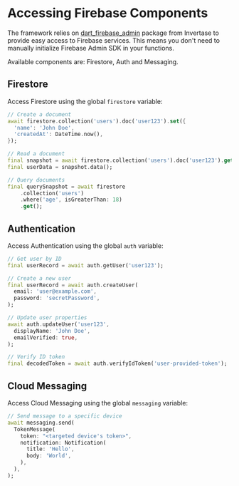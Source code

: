 # Accessing Firebase Components

The framework relies on [dart_firebase_admin](https://pub.dev/packages/dart_firebase_admin) package from Invertase to provide easy access to Firebase services. This means you don't need to manually initialize Firebase Admin SDK in your functions.

Available components are: Firestore, Auth and Messaging.

## Firestore

Access Firestore using the global `firestore` variable:

```dart
// Create a document
await firestore.collection('users').doc('user123').set({
  'name': 'John Doe',
  'createdAt': DateTime.now(),
});

// Read a document
final snapshot = await firestore.collection('users').doc('user123').get();
final userData = snapshot.data();

// Query documents
final querySnapshot = await firestore
    .collection('users')
    .where('age', isGreaterThan: 18)
    .get();
```

## Authentication

Access Authentication using the global `auth` variable:

```dart
// Get user by ID
final userRecord = await auth.getUser('user123');

// Create a new user
final userRecord = await auth.createUser(
  email: 'user@example.com',
  password: 'secretPassword',
);

// Update user properties
await auth.updateUser('user123', 
  displayName: 'John Doe',
  emailVerified: true,
);

// Verify ID token
final decodedToken = await auth.verifyIdToken('user-provided-token');
```

## Cloud Messaging

Access Cloud Messaging using the global `messaging` variable:

```dart
// Send message to a specific device
await messaging.send(
  TokenMessage(
    token: "<targeted device's token>",
    notification: Notification(
      title: 'Hello',
      body: 'World',
    ),
  ),
);
```